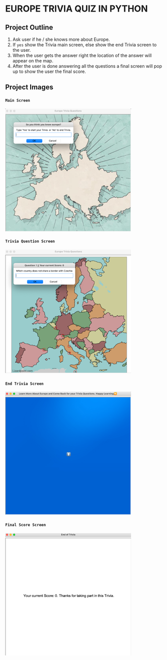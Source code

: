 # EUROPE TRIVIA QUIZ IN PYTHON

## Project Outline

1. Ask user if he / she knows more about Europe.
2. If `yes` show the Trivia main screen, else show the end Trivia screen to the user.
3. When the user gets the answer right the location of the answer will appear on the map.
4. After the user is done answering all the questions a final screen will pop up to show the user the final score.

## Project Images

#### `Main Screen`
<img src="https://github.com/DavidDanso/map-of-europe/blob/master/project_images/trivia_ui.png" width=400 />

#### `Trivia Question Screen`
<img src="https://github.com/DavidDanso/map-of-europe/blob/master/project_images/start_trivia.png" width=400 />

#### `End Trivia Screen`
<img src="https://github.com/DavidDanso/map-of-europe/blob/master/project_images/end_trivia.png" width=400 />

#### `Final Score Screen`
<img src="https://github.com/DavidDanso/map-of-europe/blob/master/project_images/final_score.png" width=400 />
